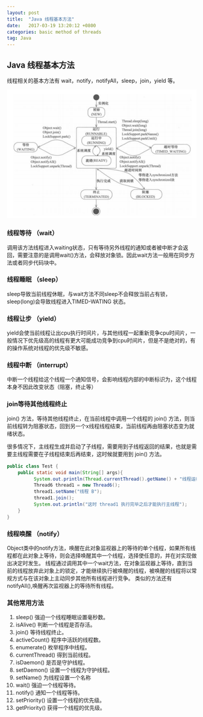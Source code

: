 ```yaml
---
layout: post
title:  "Java 线程基本方法"
date:   2017-03-19 13:20:12 +0800
categories: basic method of threads
tag: Java
---
```


## Java 线程基本方法

线程相关的基本方法有 wait，notify，notifyAll，sleep，join，yield 等。

![线程基本方法](/images/posts/20170319/01.png)<br>

### 线程等待 （wait）

调用该方法线程进入waiting状态，只有等待另外线程的通知或者被中断才会返回，需要注意的是调用wait()方法，会释放对象锁。因此wait方法一般用在同步方法或者同步代码块中。

### 线程睡眠 （sleep）

sleep导致当前线程休眠，与wait方法不同sleep不会释放当前占有锁，sleep(long)会导致线程进入TIMED-WATING 状态。

### 线程让步 （yield）

yield会使当前线程让出cpu执行时间片，与其他线程一起重新竞争cpu时间片，一般情况下优先级高的线程有更大可能成功竞争到cpu时间片，但是不是绝对的，有的操作系统对线程的优先级不敏感。

### 线程中断 （interrupt）

中断一个线程给这个线程一个通知信号，会影响线程内部的中断标识为，这个线程本身不因此改变状态（阻塞，终止等）

### join等待其他线程终止

join() 方法，等待其他线程终止，在当前线程中调用一个线程的 join() 方法，则当前线程转为阻塞状态，回到另一个x线程线程结束，当前线程再由阻塞状态变为就绪状态。

很多情况下，主线程生成并启动了子线程，需要用到子线程返回的结果，也就是需要主线程需要在子线程结束后再结束，这时候就要用到 join() 方法。

```java
public class Test {
    public static void main(String[] args){
          System.out.println(Thread.currentThread().getName() + "线程运行开始!");
          Thread6 thread1 = new Thread6();
          thread1.setName("线程 B");
          thread1.join();
          System.out.println("这时 thread1 执行完毕之后才能执行主线程");
    }
}
```

### 线程唤醒 （notify）

Object类中的notify方法，唤醒在此对象监视器上的等待的单个线程，如果所有线程都在此对象上等待，则会选择唤醒其中一个线程，选择使任意的，并在对实现做出决定时发生。
线程通过调用其中一个wait方法，在对象监视器上等待，直到当前的线程放弃此对象上的锁定，才能继续执行被唤醒的线程，被唤醒的线程将以常规方式与在该对象上主动同步其他所有线程进行竞争。
类似的方法还有notifyAll(),唤醒再次监视器上的等待所有线程。

### 其他常用方法

1. sleep() 强迫一个线程睡眠设置毫秒数。
2. isAlive() 判断一个线程是否存活。
3. join() 等待线程终止。
4. activeCount() 程序中活跃的线程数。
5. enumerate() 枚举程序中线程。
6. currentThread() 得到当前线程。
7. isDaemon() 是否是守护线程。
8. setDaemon() 设置一个线程为守护线程。
9. setName() 为线程设置一个名称
10. wait() 强迫一个线程等待。
11. notify() 通知一个线程等待。
12. setPriority() 设置一个线程的优先级。
13. getPriority() 获得一个线程的优先级。





